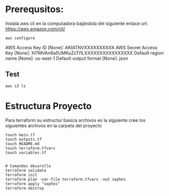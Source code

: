 # Prerequsitos:

Instala aws cli en la computadora bajándola del siguiente enlace
url: https://aws.amazon.com/cli/

```
aws configure
```

AWS Access Key ID [None]: AKIATNVXXXXXXXXXX
AWS Secret Access Key [None]: Xl7MVAn6a5UMKuZcTl1LXXXXXXXXXXXXXXXX
Default region name [None]: us-east-1
Default output format [None]: json

## Test

```
aws s3 ls 
```

# Estructura Proyecto

Para terraform su estructur basica archivos es la siguiente
cree los siguientes archivos en la carpeta del proyecto

```
touch main.tf
touch outputs.tf
touch README.md
touch terraform.tfvars
touch variables.tf


# Comandos desarollo
terraform validate
terraform init
terraform plan -var-file terraform.tfvars -out sophos
terraform apply "sophos"
terraform destroy


```
